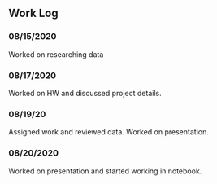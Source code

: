 ## Work Log

### 08/15/2020

Worked on researching data

### 08/17/2020

Worked on HW and discussed project details.

### 08/19/20

Assigned work and reviewed data. Worked on presentation.

### 08/20/2020

Worked on presentation and started working in notebook.